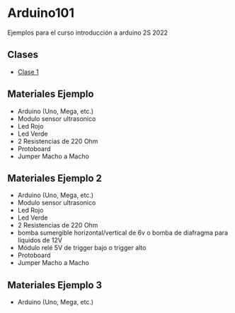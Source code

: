 # Arduino101
Ejemplos para el curso introducción a arduino 2S 2022

## Clases
- [ Clase 1 ](https://github.com/racarlosdavid/Arduino101/tree/Clase_1)

## Materiales Ejemplo 
- Arduino (Uno, Mega, etc.)
- Modulo sensor ultrasonico
- Led Rojo
- Led Verde
- 2 Resistencias de 220 Ohm
- Protoboard
- Jumper Macho a Macho

## Materiales Ejemplo 2
- Arduino (Uno, Mega, etc.)
- Modulo sensor ultrasonico
- Led Rojo
- Led Verde
- 2 Resistencias de 220 Ohm
- bomba sumergible horizontal/vertical de 6v o bomba de diafragma para líquidos de 12V 
- Módulo relé 5V de trigger bajo o trigger alto
- Protoboard
- Jumper Macho a Macho

## Materiales Ejemplo 3 
- Arduino (Uno, Mega, etc.)